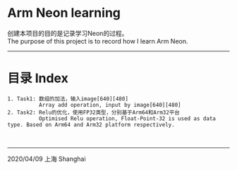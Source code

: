 # Arm Neon learning


创建本项目的目的是记录学习Neon的过程。<br>
The purpose of this project is to record how I learn Arm Neon.

----------------------


# 目录 Index

```
1. Task1: 数组的加法，输入image[640][480]
          Array add operation, input by image[640][480] 
2. Task2: Relu的优化，使用FP32类型，分别基于Arm64和Arm32平台
          Optimised Relu operation, Float-Point-32 is used as data type. Based on Arm64 and Arm32 platform respectively.
```
<br>


---
2020/04/09
上海 Shanghai
